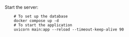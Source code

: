 Start the server:
```
    # To set up the database
    docker compose up -d
    # To start the application
    uvicorn main:app --reload --timeout-keep-alive 90
```